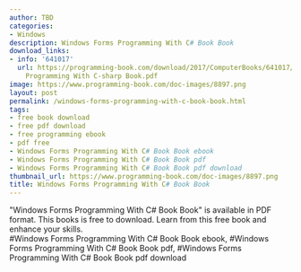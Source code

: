 ```yaml
---
author: TBD
categories:
- Windows
description: Windows Forms Programming With C# Book Book
download_links:
- info: '641017'
  url: https://programming-book.com/download/2017/ComputerBooks/641017/Windows Forms
    Programming With C-sharp Book.pdf
image: https://www.programming-book.com/doc-images/8897.png
layout: post
permalink: /windows-forms-programming-with-c-book-book.html
tags:
- free book download
- free pdf download
- free programming ebook
- pdf free
- Windows Forms Programming With C# Book Book ebook
- Windows Forms Programming With C# Book Book pdf
- Windows Forms Programming With C# Book Book pdf download
thumbnail_url: https://www.programming-book.com/doc-images/8897.png
title: Windows Forms Programming With C# Book Book
---
```


 
<div class="item-desc text-justify">
  "Windows Forms Programming With C# Book Book" is available in PDF format. This books is free to download. Learn from this free book and enhance your skills.
  <br>
  #Windows Forms Programming With C# Book Book ebook, #Windows Forms Programming With C# Book Book pdf, #Windows Forms Programming With C# Book Book pdf download
</div>